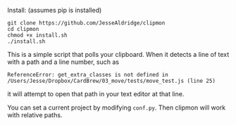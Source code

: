 Install:  (assumes pip is installed)

    git clone https://github.com/JesseAldridge/clipmon
    cd clipmon
    chmod +x install.sh
    ./install.sh

This is a simple script that polls your clipboard.
When it detects a line of text with a path and a line number, such as

    ReferenceError: get_extra_classes is not defined in /Users/Jesse/Dropbox/CardBrew/03_move/tests/move_test.js (line 25)

it will attempt to open that path in your text editor at that line.

You can set a current project by modifying `conf.py`.  Then clipmon will work with relative paths.
